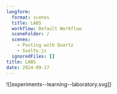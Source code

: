 ```yaml
---
longform:
  format: scenes
  title: LABS
  workflow: Default Workflow
  sceneFolder: /
  scenes:
    - Posting with Quartz
    - Svelte.js
  ignoredFiles: []
title: LABS
date: 2024-09-17
---
```

![[experiments--learning--laboratory.svg]]